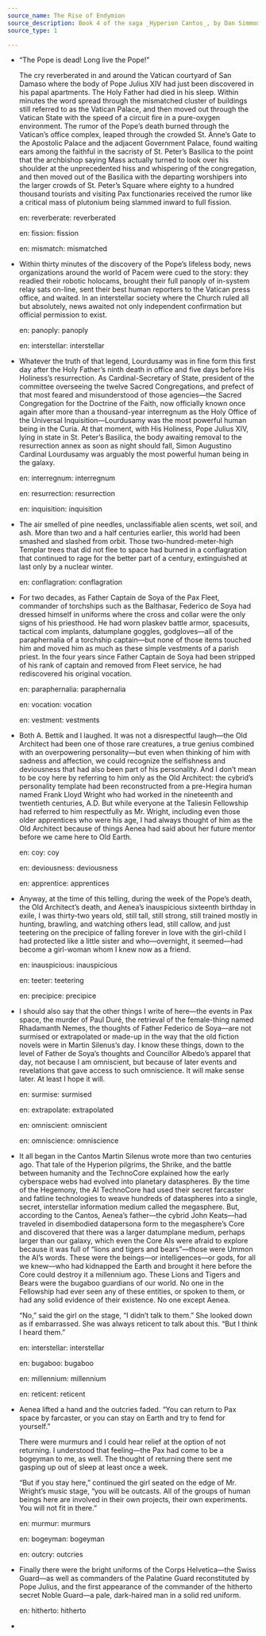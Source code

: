 ```yaml
---
source_name: The Rise of Endymion
source_description: Book 4 of the saga _Hyperion Cantos_, by Dan Simmons
source_type: 1

---
```


- “The Pope is dead! Long live the Pope!”

    The cry reverberated in and around the Vatican courtyard of San Damaso where the body of Pope Julius XIV had just been discovered in his papal apartments. The Holy Father had died in his sleep. Within minutes the word spread through the mismatched cluster of buildings still referred to as the Vatican Palace, and then moved out through the Vatican State with the speed of a circuit fire in a pure-oxygen environment. The rumor of the Pope’s death burned through the Vatican’s office complex, leaped through the crowded St. Anne’s Gate to the Apostolic Palace and the adjacent Government Palace, found waiting ears among the faithful in the sacristy of St. Peter’s Basilica to the point that the archbishop saying Mass actually turned to look over his shoulder at the unprecedented hiss and whispering of the congregation, and then moved out of the Basilica with the departing worshipers into the larger crowds of St. Peter’s Square where eighty to a hundred thousand tourists and visiting Pax functionaries received the rumor like a critical mass of plutonium being slammed inward to full fission.

    <div markdown="1" class="tagged-entries">

    en: reverberate: reverberated

    en: fission: fission

    en: mismatch: mismatched

    </div>

- Within thirty minutes of the discovery of the Pope’s lifeless body, news organizations around the world of Pacem were cued to the story: they readied their robotic holocams, brought their full panoply of in-system relay sats on-line, sent their best human reporters to the Vatican press office, and waited. In an interstellar society where the Church ruled all but absolutely, news awaited not only independent confirmation but official permission to exist.

    <div markdown="1" class="tagged-entries">

    en: panoply: panoply

    en: interstellar: interstellar

    </div>

- Whatever the truth of that legend, Lourdusamy was in fine form this first day after the Holy Father’s ninth death in office and five days before His Holiness’s resurrection. As Cardinal-Secretary of State, president of the committee overseeing the twelve Sacred Congregations, and prefect of that most feared and misunderstood of those agencies—the Sacred Congregation for the Doctrine of the Faith, now officially known once again after more than a thousand-year interregnum as the Holy Office of the Universal Inquisition—Lourdusamy was the most powerful human being in the Curia. At that moment, with His Holiness, Pope Julius XIV, lying in state in St. Peter’s Basilica, the body awaiting removal to the resurrection annex as soon as night should fall, Simon Augustino Cardinal Lourdusamy was arguably the most powerful human being in the galaxy.

    <div markdown="1" class="tagged-entries">

    en: interregnum: interregnum

    en: resurrection: resurrection

    en: inquisition: inquisition

    </div>

- The air smelled of pine needles, unclassifiable alien scents, wet soil, and ash. More than two and a half centuries earlier, this world had been smashed and slashed from orbit. Those two-hundred-meter-high Templar trees that did not flee to space had burned in a conflagration that continued to rage for the better part of a century, extinguished at last only by a nuclear winter.

    <div markdown="1" class="tagged-entries">

    en: conflagration: conflagration

    </div>

- For two decades, as Father Captain de Soya of the Pax Fleet, commander of torchships such as the Balthasar, Federico de Soya had dressed himself in uniforms where the cross and collar were the only signs of his priesthood. He had worn plaskev battle armor, spacesuits, tactical com implants, datumplane goggles, godgloves—all of the paraphernalia of a torchship captain—but none of those items touched him and moved him as much as these simple vestments of a parish priest. In the four years since Father Captain de Soya had been stripped of his rank of captain and removed from Fleet service, he had rediscovered his original vocation.

    <div markdown="1" class="tagged-entries">

    en: paraphernalia: paraphernalia

    en: vocation: vocation

    en: vestment: vestments

    </div>

- Both A. Bettik and I laughed. It was not a disrespectful laugh—the Old Architect had been one of those rare creatures, a true genius combined with an overpowering personality—but even when thinking of him with sadness and affection, we could recognize the selfishness and deviousness that had also been part of his personality. And I don’t mean to be coy here by referring to him only as the Old Architect: the cybrid’s personality template had been reconstructed from a pre-Hegira human named Frank Lloyd Wright who had worked in the nineteenth and twentieth centuries, A.D. But while everyone at the Taliesin Fellowship had referred to him respectfully as Mr. Wright, including even those older apprentices who were his age, I had always thought of him as the Old Architect because of things Aenea had said about her future mentor before we came here to Old Earth.

    <div markdown="1" class="tagged-entries">

    en: coy: coy

    en: deviousness: deviousness

    en: apprentice: apprentices

    </div>

- Anyway, at the time of this telling, during the week of the Pope’s death, the Old Architect’s death, and Aenea’s inauspicious sixteenth birthday in exile, I was thirty-two years old, still tall, still strong, still trained mostly in hunting, brawling, and watching others lead, still callow, and just teetering on the precipice of falling forever in love with the girl-child I had protected like a little sister and who—overnight, it seemed—had become a girl-woman whom I knew now as a friend.

    <div markdown="1" class="tagged-entries">

    en: inauspicious: inauspicious

    en: teeter: teetering

    en: precipice: precipice

    </div>

- I should also say that the other things I write of here—the events in Pax space, the murder of Paul Duré, the retrieval of the female-thing named Rhadamanth Nemes, the thoughts of Father Federico de Soya—are not surmised or extrapolated or made-up in the way that the old fiction novels were in Martin Silenus’s day. I know these things, down to the level of Father de Soya’s thoughts and Councillor Albedo’s apparel that day, not because I am omniscient, but because of later events and revelations that gave access to such omniscience.
It will make sense later. At least I hope it will.

    <div markdown="1" class="tagged-entries">

    en: surmise: surmised

    en: extrapolate: extrapolated

    en: omniscient: omniscient

    en: omniscience: omniscience

    </div>

- It all began in the Cantos Martin Silenus wrote more than two centuries ago. That tale of the Hyperion pilgrims, the Shrike, and the battle between humanity and the TechnoCore explained how the early cyberspace webs had evolved into planetary dataspheres. By the time of the Hegemony, the AI TechnoCore had used their secret farcaster and fatline technologies to weave hundreds of dataspheres into a single, secret, interstellar information medium called the megasphere. But, according to the Cantos, Aenea’s father—the cybrid John Keats—had traveled in disembodied datapersona form to the megasphere’s Core and discovered that there was a larger datumplane medium, perhaps larger than our galaxy, which even the Core AIs were afraid to explore because it was full of “lions and tigers and bears”—those were Ummon the AI’s words. These were the beings—or intelligences—or gods, for all we knew—who had kidnapped the Earth and brought it here before the Core could destroy it a millennium ago. These Lions and Tigers and Bears were the bugaboo guardians of our world. No one in the Fellowship had ever seen any of these entities, or spoken to them, or had any solid evidence of their existence. No one except Aenea.

    “No,” said the girl on the stage, “I didn’t talk to them.” She looked down as if embarrassed. She was always reticent to talk about this. “But I think I heard them.”

    <div markdown="1" class="tagged-entries">

    en: interstellar: interstellar

    en: bugaboo: bugaboo

    en: millennium: millennium

    en: reticent: reticent

    </div>

- Aenea lifted a hand and the outcries faded. “You can return to Pax space by farcaster, or you can stay on Earth and try to fend for yourself.”

    There were murmurs and I could hear relief at the option of not returning. I understood that feeling—the Pax had come to be a bogeyman to me, as well. The thought of returning there sent me gasping up out of sleep at least once a week.

    “But if you stay here,” continued the girl seated on the edge of Mr. Wright’s music stage, “you will be outcasts. All of the groups of human beings here are involved in their own projects, their own experiments. You will not fit in there.”

    <div markdown="1" class="tagged-entries">

    en: murmur: murmurs

    en: bogeyman: bogeyman

    en: outcry: outcries

    </div>

- Finally there were the bright uniforms of the Corps Helvetica—the Swiss Guard—as well as commanders of the Palatine Guard reconstituted by Pope Julius, and the first appearance of the commander of the hitherto secret Noble Guard—a pale, dark-haired man in a solid red uniform.

    <div markdown="1" class="tagged-entries">

    en: hitherto: hitherto

    </div>

- 
